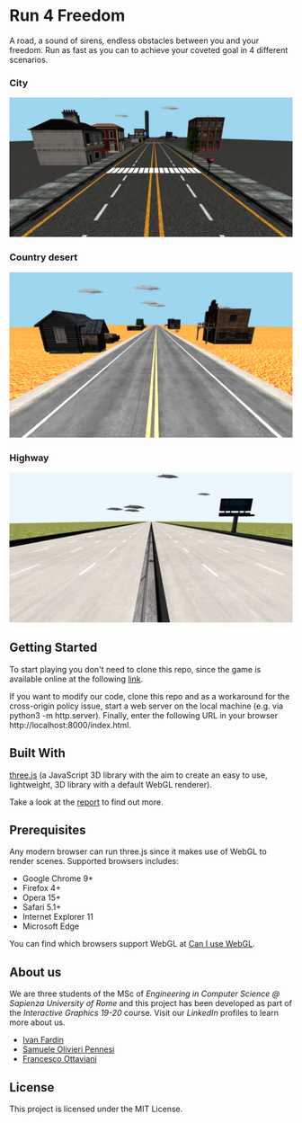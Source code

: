# Run 4 Freedom
A road, a sound of sirens, endless obstacles between you and your freedom.
Run as fast as you can to achieve your coveted goal in 4 different scenarios.

### City
![City scenario](src/images/city.png)

### Country desert
![Country desert scenario](src/images/country.png)

### Highway
![Highway scenario](src/images/highway.png)

## Getting Started
To start playing you don't need to clone this repo, since the game is available online at the following [link](https://sapienzainteractivegraphicscourse.github.io/final-project-run-4-freedom/).

If you want to modify our code, clone this repo and as a workaround for the cross-origin policy issue, start a web server on the local machine (e.g. via python3 -m http.server). Finally, enter the following URL in your browser http://localhost:8000/index.html.

## Built With
[three.js](https://threejs.org/) (a JavaScript 3D library with the aim to create an easy to use, lightweight, 3D library with a default WebGL renderer).

Take a look at the [report](report.pdf) to find out more.

## Prerequisites
Any modern browser can run three.js since it makes use of WebGL to render scenes. Supported browsers includes:

- Google Chrome 9+
- Firefox 4+
- Opera 15+
- Safari 5.1+
- Internet Explorer 11
- Microsoft Edge

You can find which browsers support WebGL at [Can I use WebGL](https://caniuse.com/webgl).

## About us
We are three students of the MSc of *Engineering in Computer Science @ Sapienza University of Rome* and this project has been developed as part of the *Interactive Graphics 19-20* course. Visit our *LinkedIn* profiles to learn more about us.

- [Ivan Fardin](https://www.linkedin.com/in/ivan-fardin-304a001a3/)
- [Samuele Olivieri Pennesi]()
- [Francesco Ottaviani](https://www.linkedin.com/in/francesco-ottaviani-bbb1a3187/)

## License
This project is licensed under the MIT License.
